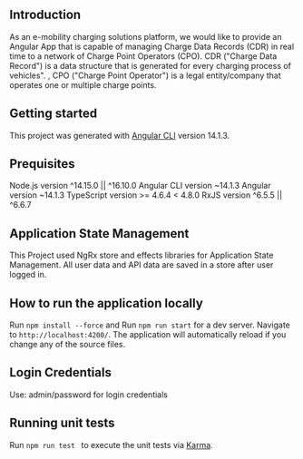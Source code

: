 ## Introduction

As an e-mobility charging solutions platform, we would like to provide an Angular App that is
capable of managing Charge Data Records (CDR) in real time to a network of Charge Point
Operators (CPO).
CDR ("Charge Data Record") is a data structure that is generated for every charging process of
vehicles". ,
CPO ("Charge Point Operator") is a legal entity/company that operates one or multiple charge
points.

## Getting started

This project was generated with [Angular CLI](https://github.com/angular/angular-cli) version 14.1.3.

## Prequisites

Node.js version ^14.15.0 || ^16.10.0
Angular CLI version ~14.1.3
Angular version	~14.1.3
TypeScript version >= 4.6.4 < 4.8.0
RxJS version ^6.5.5 || ^6.6.7

## Application State Management

This Project used NgRx store and effects libraries for Application State Management. All user data and API data are saved in a store after user logged in.

## How to run the application locally
Run `npm install --force` and
Run `npm run start` for a dev server. Navigate to `http://localhost:4200/`. The application will automatically reload if you change any of the source files.

## Login Credentials
Use: admin/password for login credentials

## Running unit tests

Run `npm run test ` to execute the unit tests via [Karma](https://karma-runner.github.io).


